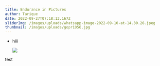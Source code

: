 ```yaml
---
title: Endurance in Pictures
author: Tarique
date: 2022-09-27T07:18:13.167Z
sliderImg: /images/uploads/whatsapp-image-2022-09-10-at-14.30.26.jpeg
thumbnail: /images/uploads/gopr1056.jpg
---
```

* h﻿iii 

  ![](/images/uploads/img_0428.jpg)



t﻿est